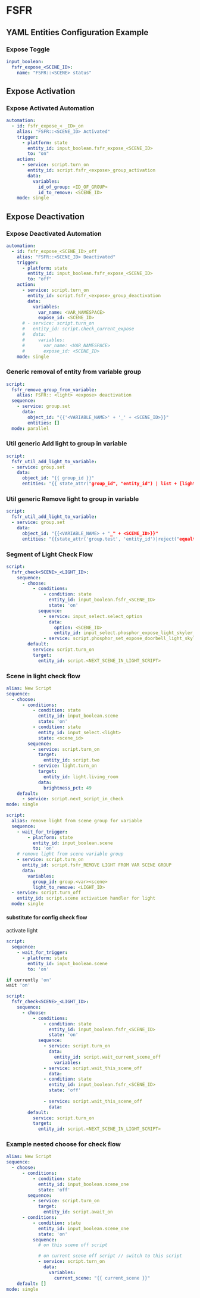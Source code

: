 # FSFR

## YAML Entities Configuration Example

### Expose Toggle

```yaml
input_boolean:
  fsfr_expose_<SCENE_ID>:
    name: "FSFR::<SCENE> status"
```

## Expose Activation

### Expose Activated Automation

```yaml
automation:
  - id: fsfr_expose_< _ID>_on
    alias: "FSFR::<SCENE_ID> Activated"
    trigger:
      - platform: state
        entity_id: input_boolean.fsfr_expose_<SCENE_ID>
        to: "on"
    action:
      - service: script.turn_on
        entity_id: script.fsfr_<expose>_group_activation
        data:
          variables:
            id_of_group: <ID_OF_GROUP>
            id_to_remove: <SCENE_ID>
    mode: single
```

## Expose Deactivation

### Expose Deactivated Automation

```yaml
automation:
  - id: fsfr_expose_<SCENE_ID>_off
    alias: "FSFR::<SCENE_ID> Deactivated"
    trigger:
      - platform: state
        entity_id: input_boolean.fsfr_expose_<SCENE_ID>
        to: "off"
    action:
      - service: script.turn_on
        entity_id: script.fsfr_<expose>_group_deactivation
        data:
          variables:
            var_name: <VAR_NAMESPACE>
            expose_id: <SCENE_ID>
      # - service: script.turn_on
      #   entity_id: script.check_current_expose
      #   data:
      #     variables:
      #       var_name: <VAR_NAMESPACE>
      #       expose_id: <SCENE_ID>
    mode: single
```

### Generic removal of entity from variable group

```yaml
script:
  fsfr_remove_group_from_variable:
    alias: FSFR:: <light> <expose> deactivation
  sequence:
    - service: group.set
      data:
        object_id: "{{'<VARIABLE_NAME>' + '_' + <SCENE_ID>}}"
        entities: []
  mode: parallel
```

### Util generic Add light to group in variable
```yaml
script:
  fsfr_util_add_light_to_variable:
  - service: group.set
    data:
      object_id: "{{ group_id }}"
      entities: "{{ state_attr("group_id", "entity_id") | list + [light_id] }}"
```
### Util generic Remove light to group in variable
```yaml
script:
  fsfr_util_add_light_to_variable:
  - service: group.set
    data:
      object_id: "{{<VARIABLE_NAME> + "_" + <SCENE_ID>}}"
      entities: "{{state_attr('group.test', 'entity_id')|reject("equalto", "script.two")| list}}"
```

### Segment of Light Check Flow
```yaml
script:
  fsfr_check<SCENE>_<LIGHT_ID>:
    sequence:
      - choose:
          - conditions:
              - condition: state
                entity_id: input_boolean.fsfr_<SCENE_ID>
                state: 'on'
            sequence:
              - service: input_select.select_option
                data:
                  option: <SCENE_ID>
                  entity_id: input_select.phosphor_expose_light_skyler_room
              - service: script.phosphor_set_expose_doorbell_light_skyler_room
        default:
          service: script.turn_on
          target:
            entity_id: script.<NEXT_SCENE_IN_LIGHT_SCRIPT>
```


### Scene in light check flow
```yaml
alias: New Script
sequence:
  - choose:
      - conditions:
          - condition: state
            entity_id: input_boolean.scene
            state: 'on'
          - condition: state
            entity_id: input_select.<light>
            state: <scene_id>
        sequence:
          - service: script.turn_on
            target:
              entity_id: script.two
          - service: light.turn_on
            target:
              entity_id: light.living_room
            data:
              brightness_pct: 49
    default:
      - service: script.next_script_in_check
mode: single
```

<!-- - [ ] variable state change handlers
- [ ] some good way to handle style props from config to HA data format
- [ ] startup initialization automations
- [ ] utility scripts for adding and remove lights from variable groups
- [ ] remove individual light group when a new higher priority scene becomes active -->

```yaml
script:
  alias: remove light from scene group for variable
  sequence:
    - wait_for_trigger:
        - platform: state
          entity_id: input_boolean.scene
          to: 'on'
    # remove light from scene variable group
    - service: script.turn_on
      entity_id: script.fsfr_REMOVE LIGHT FROM VAR SCENE GROUP
      data:
        variables:
          group_id: group.<var><scene>
          light_to_remove: <LIGHT_ID>
  - service: script.turn_off
    entity_id: script.scene activation handler for light
  mode: single
```

#### substitute for config check flow 

activate light

```yaml
script:
  sequence:
    - wait_for_trigger:
      - platform: state
        entity_id: input_boolean.scene
        to: 'on'
```

```javascript
if currently 'on'
wait 'on'
```

```yaml
script:
  fsfr_check<SCENE>_<LIGHT_ID>:
    sequence:
      - choose:
          - conditions:
              - condition: state
                entity_id: input_boolean.fsfr_<SCENE_ID>
                state: 'on'
            sequence:
              - service: script.turn_on
                data:
                  entity_id: script.wait_current_scene_off
                  variables:
              - service: script.wait_this_scene_off
                data:
              - condition: state
                entity_id: input_boolean.fsfr_<SCENE_ID>
                state: 'off'
                
              - service: script.wait_this_scene_off
                data:
        default:
          service: script.turn_on
          target:
            entity_id: script.<NEXT_SCENE_IN_LIGHT_SCRIPT>
```
### Example nested choose for check flow
```yaml
alias: New Script
sequence:
  - choose:
      - conditions:
          - condition: state
            entity_id: input_boolean.scene_one
            state: 'off'
        sequence:
          - service: script.turn_on
            target:
              entity_id: script.await_on
      - conditions:
          - condition: state
            entity_id: input_boolean.scene_one
            state: 'on'
          sequence:
            # on this scene off script

            # on current scene off script // switch to this script
            - service: script.turn_on
              data:
                variables: 
                  current_scene: "{{ current_scene }}"
    default: []
mode: single
```